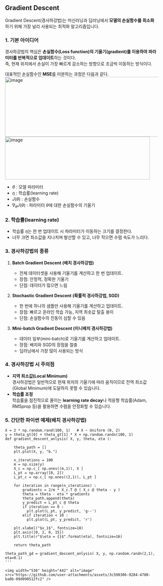 ## Gradient Descent
Gradient Descent(경사하강법)는 머신러닝과 딥러닝에서 **모델의 손실함수를 최소화**하기 위해 가장 널리 사용되는 최적화 알고리즘입니다.  

### 1. 기본 아이디어
경사하강법의 핵심은 **손실함수(Loss function)의 기울기(gradient)를 이용하여 파라미터를 반복적으로 업데이트**하는 것이다.  
즉, 현재 위치에서 손실이 가장 빠르게 감소하는 방향으로 조금씩 이동하는 방식이다.

대표적인 손실함수인 **MSE**를 미분하는 과정은 다음과 같다.
<img width="827" height="197" alt="image" src="https://github.com/user-attachments/assets/ee9e087b-9f38-4111-9c03-c93f1a55d9af" />
<img width="477" height="141" alt="image" src="https://github.com/user-attachments/assets/a29e25d2-8be4-495c-9cfd-bacd52251e21" />

- $\theta$ : 모델 파라미터  
- $\eta$ : 학습률(learning rate)  
- $J(\theta)$ : 손실함수  
- $\nabla_\theta J(\theta)$ : 파라미터 $\theta$에 대한 손실함수의 기울기

### 2. 학습률(learning rate)
- 학습률 $\eta$는 한 번 업데이트 시 파라미터가 이동하는 크기를 결정한다.
- 너무 크면 최소값을 지나치며 발산할 수 있고, 너무 작으면 수렴 속도가 느리다.

### 3. 경사하강법의 종류
1. **Batch Gradient Descent (배치 경사하강법)**  
   - 전체 데이터셋을 사용해 기울기를 계산하고 한 번 업데이트.  
   - 장점: 안정적, 정확한 기울기  
   - 단점: 데이터가 많으면 느림

2. **Stochastic Gradient Descent (확률적 경사하강법, SGD)**  
   - 한 번에 하나의 샘플만 사용해 기울기를 계산하고 업데이트.  
   - 장점: 빠르고 온라인 학습 가능, 지역 최솟값 탈출 용이  
   - 단점: 손실함수의 진동이 심할 수 있음

3. **Mini-batch Gradient Descent (미니배치 경사하강법)**  
   - 데이터 일부(mini-batch)로 기울기를 계산하고 업데이트.  
   - 장점: 배치와 SGD의 장점을 절충  
   - 딥러닝에서 가장 많이 사용되는 방식

### 4. 경사하강법 시 주의점
- **지역 최소값(Local Minimum)**  
  경사하강법은 일반적으로 현재 위치의 기울기에 따라 움직이므로 전역 최소값(Global Minimum)에 도달하지 못할 수 있습니다.  
- **학습률 조정**  
  학습률을 점진적으로 줄이는 **learning rate decay**나 적응형 학습률(Adam, RMSprop 등)을 활용하면 수렴을 안정화할 수 있습니다.

### 5. 간단한 파이썬 예제(배치 경사하강법)
```
X = 2 * np.random.rand(100, 1)   # X ~ Uniform (0, 2)
y = theta_gt[0] + theta_gt[1] * X + np.random.randn(100, 1)
def gradient_descent_anlysis( X, y, theta, eta ):

    theta_path = []
    plt.plot(X, y, "b.")

    n_iterations = 100
    m = np.size(y)
    X_c = np.c_[ np.ones((m,1)), X ]
    L_pt = np.array([0, 2])
    L_pt_c = np.c_[ np.ones((2,1)), L_pt ]

    for iteration in range(n_iterations) :
        gradients = 2/m * X_c.T @ ( X_c @ theta - y )
        theta = theta - eta * gradients
        theta_path.append(theta)
        y_predict = L_pt_c @ theta
        if iteration == 0 :
          plt.plot(L_pt, y_predict, 'g--')
        elif iteration < 10 :
          plt.plot(L_pt, y_predict, 'r')

    plt.xlabel("$x_1$", fontsize=18)
    plt.axis([0, 2, 0, 15])
    plt.title(r"$\eta = {}$".format(eta), fontsize=16)

    return theta_path

theta_path_gd = gradient_descent_anlysis( X, y, np.random.randn(2,1), eta=0.1)
'''

<img width="536" height="442" alt="image" src="https://github.com/user-attachments/assets/3c598306-9284-4780-ba0b-09d090512fc2" />

